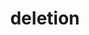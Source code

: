 ---
layout: recommendation
parent: DNA
title: deletion
definition: 
    Deletion: a sequence change where, compared to a reference sequence, one or more nucleotides are not present (deleted).
discussion:
    Can I use g.123del6 to describe a 6 nucleotide deletion?: No, a deletion of more than one residue should mention the first and last residue deleted, separated using the range symbol ("_", underscore), e.g. g.123_128del and not g.123del6.
    Is the description of a deletion of exon 17 as c.EX17del still allowed?: A description like c.EX17del has never been allowed. Descriptions should be specific and indicate the nucleotides affected by the change (<a href='http://www.HGVS.org/varnomen/recommendations/open-issues#exonnumbering'><i>see Open Issues</i></a>).
    Deletions in the BRCA1 gene are usually mediated by Alu sequences having a very high homology, reaching 100% in the breakpoint region. In such cases, what nucleotide should be used to describe the deletion breakpoint?: In cases like this the 3'rule applies (<a href='http://www.HGVS.org/varnomen/recommendations/general/'><i>see Recommendations General</i></a>), i.e. the deletion breakpoint is determined by the first nucleotide that differs after shifting the alignment as far 3' as possible. The first nucleotide differing is the <b>first nucleotide deleted</b>.
    PCR analysis of a gene on the X-chromosome shows products for exons 1_3, no product is detected for exons 4_14 (exon 14 is the last exon of the gene). Since PCR fails already when one primer is not hybridising, we are not sure whether exon 4 and 14 are completely absent, or only partially. To describe the deletion I would therefore like to use the last base of exon 3 with "+?" and the last base of exon 13 with a "+?. What are your recommendations? (<i>Erik-Jan Kamsteeg, Nijmegen, Nederland</i>): Literally speaking you are right and it is best to set the borders as precise as possible. When exon 3 is present the location of the reverse primer can be used to set the most 5' border (something like c.987+123). However, for the 3' end your reasoning does not make a difference. Since you do not know how far the deletion extends, you have no positive PCR limiting the deletion at the 3' end, using the location of exon 13 since exon 14 <b>might be present</b> would give the wrong impression. Consequently the precise description can only be like c.(987+123_?)del. Is this realy more informative then c.(987+1_?)del, using the exon 3 exon/intron border?
    In literature I often see the description "deltaF508" for a variant in the CFTR gene in patients with Cystic Fibrosis. Is the variant detected in these patients c.1522_1524delTTT?: No. The sequence surrounding amino acid Phe508 in the CFTR gene is ..-ATC-TTT-GGT-.. (c.1519 to c.1527). Three different deletions (TC-T, C-TT and -TTT-) would give the reported protein variant "Phe508del". Applying the 3' rule [_see Recommendations_](/recommendations/general/) yields two different changes at DNA level, c.1521_1523del and c.1522_1524del. When you assume the change at DNA level is c.1522_1524delTTT, deletion of exactly the Phe508 encoding triplet, you are wrong. The change found in patients is mostly c.1521_1523delCTT. So, without a proper description in the manuscript one can not be certain.
    Suggest to use "los" for a loss from a mononucleotide stretch: <u>Pat O'Neill (Burlington, USA) writes</u>; I especially like the use of "dup" in place of "ins" when the insertion creates a run of two or more nucleotides. I feel that there should be a parallel term for the loss of a nucleotide from a run of two or more instead of just "del". This is because of the mechanistic implications of both an ins and a del of a nucleotide in a run. Has this been discussed? My thought for a term in place of "del" is <b>"los"</b>for loss.<br><u>Shuji Ogino (Boston, USA)</u> agrees but suggests to use <b>"dec"</b> for a decrease in length.<br><u>Reply (JdD)</u>; The "dup" nomenclature was introduced because it is <b>simpler, shorter and less unequivocal</b> (see above). The potential mechanistic relation is nice but was not decisive. Basically a description should be clear/unequivocal and it is not intended to contain other information.
---